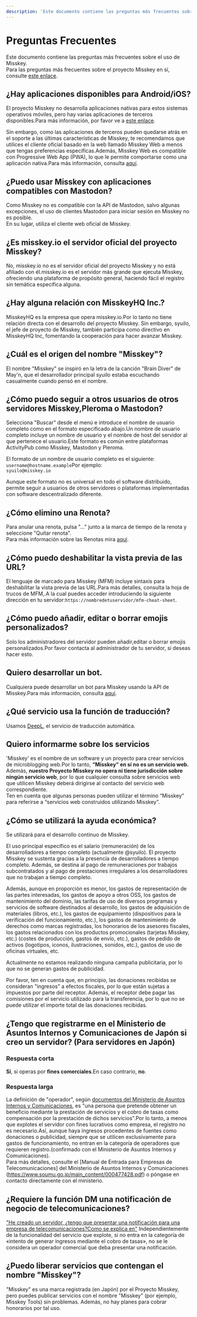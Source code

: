 ```yaml
---
description: 'Este documento contiene las preguntas más frecuentes sobre el uso de Misskey.'
---
```


# Preguntas Frecuentes

Este documento contiene las preguntas más frecuentes sobre el uso de Misskey.<br>
Para las preguntas más frecuentes sobre el proyecto Misskey en sí, consulte [este enlace](../../about-misskey#frequently-asked-questions).

## ¿Hay aplicaciones disponibles para Android/iOS?

El proyecto Misskey no desarrolla aplicaciones nativas para estos sistemas operativos móviles, pero hay varias aplicaciones de terceros disponibles.Para más información, por favor ve a [este enlace](./apps).<br>

Sin embargo, como las aplicaciones de terceros pueden quedarse atrás en el soporte a las últimas características de Misskey, te recomendamos que utilices el cliente oficial basado en la web llamado Misskey Web a menos que tengas preferencias específicas.Además, Misskey Web es compatible con Progressive Web App (PWA), lo que le permite comportarse como una aplicación nativa.Para más información, consulta [aquí](/docs/for-users/stepped-guides/how-to-use-pwa/).

## ¿Puedo usar Misskey con aplicaciones compatibles con Mastodon?

Como Misskey no es compatible con la API de Mastodon, salvo algunas excepciones, el uso de clientes Mastodon para iniciar sesión en Misskey no es posible.<br>
En su lugar, utiliza el cliente web oficial de Misskey.

## ¿Es misskey.io el servidor oficial del proyecto Misskey?

No, misskey.io no es el servidor oficial del proyecto Misskey y no está afiliado con él.misskey.io es el servidor más grande que ejecuta Misskey, ofreciendo una plataforma de propósito general, haciendo fácil el registro sin temática específica alguna.

## ¿Hay alguna relación con MisskeyHQ Inc.?

MisskeyHQ es la empresa que opera misskey.io.Por lo tanto no tiene relación directa con el desarrollo del proyecto Misskey. Sin embargo, syuilo, el jefe de proyecto de Misskey, también participa como directivo en MisskeyHQ Inc, fomentando la cooperación para hacer avanzar Misskey.

## ¿Cuál es el origen del nombre "Misskey"?

El nombre "Misskey" se inspiró en la letra de la canción "Brain Diver" de May'n, que el desarrollador principal syuilo estaba escuchando casualmente cuando pensó en el nombre.

## ¿Cómo puedo seguir a otros usuarios de otros servidores Misskey,Pleroma o Mastodon?

Selecciona "Buscar" desde el menú e introduce el nombre de usuario completo como en el formato especificado abajo.Un nombre de usuario completo incluye un nombre de usuario y el nombre de host del servidor al que pertenece el usuario.Este formato es común entre plataformas ActivityPub como Misskey, Mastodon y Pleroma.<br>

El formato de un nombre de usuario completo es el siguiente:\
`username@hostname.example`Por ejemplo:\
`syuilo@misskey.io`

Aunque este formato no es universal en todo el software distribuido, permite seguir a usuarios de otros servidores o plataformas implementadas con software descentralizado diferente.

## ¿Cómo elimino una Renota?

Para anular una renota, pulsa "..." junto a la marca de tiempo de la renota y seleccione "Quitar renota".<br>
Para más información sobre las Renotas mira  [aquí](../features/note/#renote).

## ¿Cómo puedo deshabilitar la vista previa de las URL?

El lenguaje de marcado para Misskey (MFM) incluye sintaxis para deshabilitar la vista previa de las URL.Para más detalles, consulta la hoja de trucos de MFM,.A la cual puedes acceder introduciendo la siguiente dirección en tu servidor:`https://nombredetuservidor/mfm-cheat-sheet`.

## ¿Cómo puedo añadir, editar o borrar emojis personalizados?

Solo los administradores del servidor pueden añadir,editar o borrar emojis personalizados.Por favor contacta al administrador de tu servidor, si deseas hacer esto.

## Quiero desarrollar un bot.

Cualquiera puede desarrollar un bot para Misskey usando la API de Misskey.Para más información, consulta [aquí](../../for-developers/api/).

## ¿Qué servicio usa la función de traducción?

Usamos [DeepL](https://www.deepl.com/), el servicio de traducción automática.

## Quiero informarme sobre los servicios

'Misskey' es el nombre de un software y un proyecto para crear servicios de microblogging web.Por lo tanto, <b>“Misskey” en sí no es un servicio web.</b><br>
Además, <b>nuestro Proyecto Misskey no opera ni tiene jurisdicción sobre ningún servicio web</b>, por lo que cualquier consulta sobre servicios web que utilicen Misskey deberá dirigirse al contacto del servicio web correspondiente.<br>
Ten en cuenta que algunas personas pueden utilizar el término “Misskey” para referirse a “servicios web construidos utilizando Misskey”.

## ¿Cómo se utilizará la ayuda económica?

Se utilizará para el desarrollo continuo de Misskey.

El uso principal específico es el salario (remuneración) de los desarrolladores a tiempo completo (actualmente @syuilo).
El proyecto Misskey se sustenta gracias a la presencia de desarrolladores a tiempo completo.
Además, se destina al pago de remuneraciones por trabajos subcontratados y al pago de prestaciones irregulares a los desarrolladores que no trabajan a tiempo completo.

Además, aunque en proporción es menor, los gastos de representación de las partes interesadas, los gastos de apoyo a otros OSS, los gastos de mantenimiento del dominio, las tarifas de uso de diversos programas y servicios de software destinados al desarrollo, los gastos de adquisición de materiales (libros, etc.), los gastos de equipamiento (dispositivos para la verificación del funcionamiento, etc.), los gastos de mantenimiento de derechos como marcas registradas, los honorarios de los asesores fiscales, los gastos relacionados con los productos promocionales (tarjetas Misskey, etc.) (costes de producción, gastos de envío, etc.), gastos de pedido de activos (logotipos, iconos, ilustraciones, sonidos, etc.), gastos de uso de oficinas virtuales, etc.

Actualmente no estamos realizando ninguna campaña publicitaria, por lo que no se generan gastos de publicidad.

Por favor, ten en cuenta que, en principio, las donaciones recibidas se consideran "ingresos" a efectos fiscales, por lo que están sujetas a impuestos por parte del receptor. Además, el receptor debe pagar las comisiones por el servicio utilizado para la transferencia, por lo que no se puede utilizar el importe total de las donaciones recibidas.

## ¿Tengo que registrarme en el Ministerio de Asuntos Internos y Comunicaciones de Japón si creo un servidor? (Para servidores en Japón)

### Respuesta corta

**Sí**, si operas por **fines comerciales**.En caso contrario, **no**.

### Respuesta larga

La definición de "operador", según [documentos del Ministerio de Asuntos Internos y Comunicaciones](https://www.soumu.go.jp/main_content/000477428.pdf), es "una persona que pretende obtener un beneficio mediante la prestación de servicios y el cobro de tasas como compensación por la prestación de dichos servicios".Por lo tanto, a menos que explotes el servidor con fines lucrativos como empresa, el registro no es necesario.Así, aunque haya ingresos procedentes de fuentes como donaciones o publicidad, siempre que se utilicen exclusivamente para gastos de funcionamiento, no entran en la categoría de operadores que requieren registro.(confirmado con el Ministerio de Asuntos Internos y Comunicaciones).<br>
Para más detalles, consulte el [Manual de Entrada para Empresas de Telecomunicaciones] del Ministerio de Asuntos Internos y Comunicaciones (https://www.soumu.go.jp/main_content/000477428.pdf) o póngase en contacto directamente con el ministerio.

## ¿Requiere la función DM una notificación de negocio de telecomunicaciones?

["He creado un servidor, ¿tengo que presentar una notificación para una empresa de telecomunicaciones?Como se explica en"](#サーバーを作成しましたが電気通信事業の届出は必要ですか)
Independientemente de la funcionalidad del servicio que explote, si no entra en la categoría de «intento de generar ingresos mediante el cobro de tasas», no se le considera un operador comercial que deba presentar una notificación.

## ¿Puedo liberar servicios que contengan el nombre "Misskey"?

"Misskey" es una marca registrada (en Japón) por el Proyecto Misskey, pero puedes publicar servicios con el nombre "Misskey" (por ejemplo, Misskey Tools) sin problemas.
Además, no hay planes para cobrar honorarios por tal uso.
